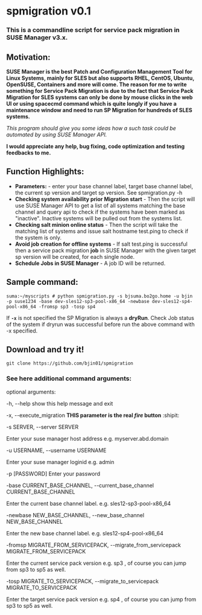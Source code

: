 # spmigration v0.1
### This is a commandline script for service pack migration in SUSE Manager v3.x. ###


## Motivation:
__SUSE Manager is the best Patch and Configuration Management Tool for Linux Systems, mainly for SLES but also supports RHEL, CentOS, Ubuntu, OpenSUSE, Containers and more will come. The reason for me to write something for Service Pack Migration is due to the fact that Service Pack Migration for SLES systems can only be done by mouse clicks in the web UI or using spacecmd command which is quite longly if you have a maintenance window and need to run SP Migration for hundreds of SLES systems.__

_This program should give you some ideas how a such task could be automated by using SUSE Manager API._

**I would appreciate any help, bug fixing, code optimization and testing feedbacks to me.**

## Function Highlights:

* __Parameters:__ - enter your base channel label, target base channel label, the current sp version and target sp version. See spmigration.py -h
* __Checking system availability prior Migration start__ - Then the script will use SUSE Manager API to get a list of all systems matching the base channel and query api to check if the systems have been marked as "inactive". Inactive systems will be pulled out from the systems list.
* __Checking salt minion online status__ - Then the script will take the matching list of systems and issue salt hostname test.ping to check if the system is only.
* __Avoid job creation for offline systems__ - If salt test.ping is successful then a service pack migration **job** in SUSE Manager with the given target sp version will be created, for each single node.
* __Schedule Jobs in SUSE Manager__ - A job ID will be returned.

## Sample command: ##

```suma:~/myscripts # python spmigration.py -s bjsuma.bo2go.home -u bjin -p suse1234 -base dev-sles12-sp3-pool-x86_64 -newbase dev-sles12-sp4-pool-x86_64 -fromsp sp3 -tosp sp4```

If __`-x`__ is not specified the SP Migration is always a **dryRun**.
Check Job status of the system if dryrun was successful before run the above command with -x specified.

## Download and try it! ##
```git clone https://github.com/bjin01/spmigration```


### See here additional command arguments: ###

optional arguments:

  -h, --help            show this help message and exit
  
  -x, --execute_migration __THIS parameter is the real _fire_ button__ :shipit:
  
  
  -s SERVER, --server SERVER
  
 Enter your suse manager host address e.g. myserver.abd.domain
                        
                        
  -u USERNAME, --username USERNAME
  
 Enter your suse manager loginid e.g. admin
                        
                        
  -p [PASSWORD]         Enter your password
  
  
  -base CURRENT_BASE_CHANNEL, --current_base_channel CURRENT_BASE_CHANNEL
  
  Enter the current base channel label. e.g. sles12-sp3-pool-x86_64
                        
                        
  -newbase NEW_BASE_CHANNEL, --new_base_channel NEW_BASE_CHANNEL
  
  Enter the new base channel label. e.g. sles12-sp4-pool-x86_64
                        
                        
  -fromsp MIGRATE_FROM_SERVICEPACK, --migrate_from_servicepack MIGRATE_FROM_SERVICEPACK
  
 Enter the current service pack version e.g. sp3 , of course you can jump from sp3 to sp5 as well.
                        
                        
  -tosp MIGRATE_TO_SERVICEPACK, --migrate_to_servicepack MIGRATE_TO_SERVICEPACK
  
 Enter the target service pack version e.g. sp4 , of course you can jump from sp3 to sp5 as well.
